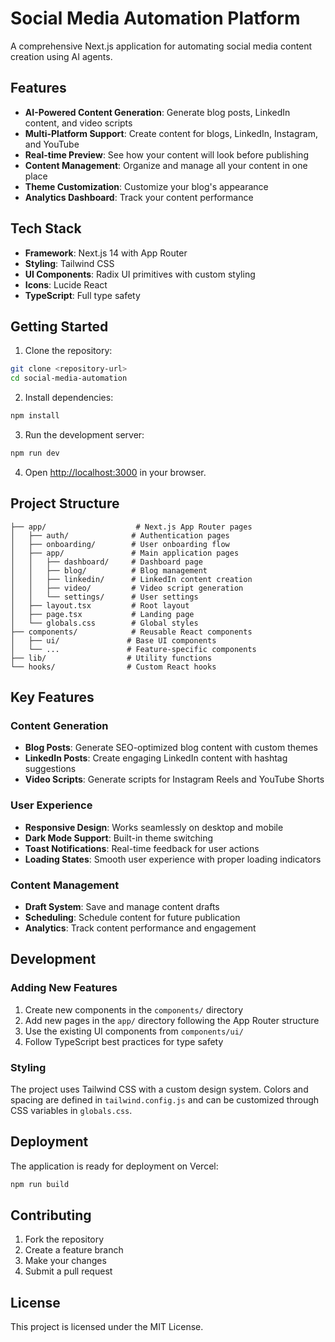 # Social Media Automation Platform

A comprehensive Next.js application for automating social media content creation using AI agents.

## Features

- **AI-Powered Content Generation**: Generate blog posts, LinkedIn content, and video scripts
- **Multi-Platform Support**: Create content for blogs, LinkedIn, Instagram, and YouTube
- **Real-time Preview**: See how your content will look before publishing
- **Content Management**: Organize and manage all your content in one place
- **Theme Customization**: Customize your blog's appearance
- **Analytics Dashboard**: Track your content performance

## Tech Stack

- **Framework**: Next.js 14 with App Router
- **Styling**: Tailwind CSS
- **UI Components**: Radix UI primitives with custom styling
- **Icons**: Lucide React
- **TypeScript**: Full type safety

## Getting Started

1. Clone the repository:
```bash
git clone <repository-url>
cd social-media-automation
```

2. Install dependencies:
```bash
npm install
```

3. Run the development server:
```bash
npm run dev
```

4. Open [http://localhost:3000](http://localhost:3000) in your browser.

## Project Structure

```
├── app/                    # Next.js App Router pages
│   ├── auth/              # Authentication pages
│   ├── onboarding/        # User onboarding flow
│   ├── app/               # Main application pages
│   │   ├── dashboard/     # Dashboard page
│   │   ├── blog/          # Blog management
│   │   ├── linkedin/      # LinkedIn content creation
│   │   ├── video/         # Video script generation
│   │   └── settings/      # User settings
│   ├── layout.tsx         # Root layout
│   ├── page.tsx           # Landing page
│   └── globals.css        # Global styles
├── components/            # Reusable React components
│   ├── ui/               # Base UI components
│   └── ...               # Feature-specific components
├── lib/                  # Utility functions
└── hooks/                # Custom React hooks
```

## Key Features

### Content Generation
- **Blog Posts**: Generate SEO-optimized blog content with custom themes
- **LinkedIn Posts**: Create engaging LinkedIn content with hashtag suggestions
- **Video Scripts**: Generate scripts for Instagram Reels and YouTube Shorts

### User Experience
- **Responsive Design**: Works seamlessly on desktop and mobile
- **Dark Mode Support**: Built-in theme switching
- **Toast Notifications**: Real-time feedback for user actions
- **Loading States**: Smooth user experience with proper loading indicators

### Content Management
- **Draft System**: Save and manage content drafts
- **Scheduling**: Schedule content for future publication
- **Analytics**: Track content performance and engagement

## Development

### Adding New Features

1. Create new components in the `components/` directory
2. Add new pages in the `app/` directory following the App Router structure
3. Use the existing UI components from `components/ui/`
4. Follow TypeScript best practices for type safety

### Styling

The project uses Tailwind CSS with a custom design system. Colors and spacing are defined in `tailwind.config.js` and can be customized through CSS variables in `globals.css`.

## Deployment

The application is ready for deployment on Vercel:

```bash
npm run build
```

## Contributing

1. Fork the repository
2. Create a feature branch
3. Make your changes
4. Submit a pull request

## License

This project is licensed under the MIT License.
